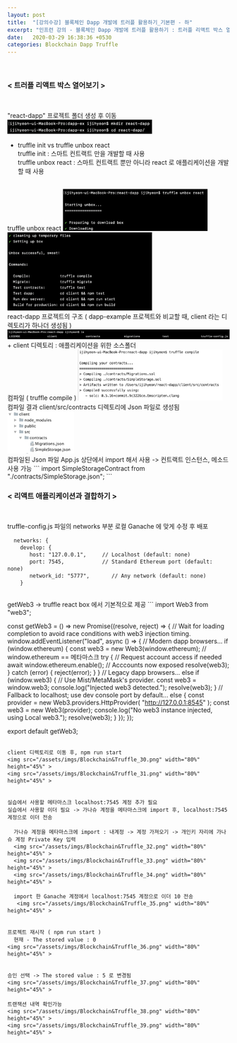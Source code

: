 ```yaml
---
layout: post
title:  "[강의수강] 블록체인 Dapp 개발에 트러플 활용하기_기본편 - 하"
excerpt: "인프런 강의 - 블록체인 Dapp 개발에 트러플 활용하기 : 트러플 리액트 박스 열어보기, 리액트 애플리케이션과 결합하기"
date:   2020-03-29 16:38:36 +0530
categories: Blockchain Dapp Truffle
---
```


<br/>

<h3>< 트러플 리액트 박스 열어보기 ></h3>
<br/>
        
"react-dapp" 프로젝트 폴더 생성 후 이동  
<img src="/assets/imgs/Blockchain&Truffle_24.png" width="65%" height="40%" >

+ truffle init vs truffle unbox react  
        truffle init : 스마트 컨트랙트 만을 개발할 때 사용    
        truffle unbox react : 스마트 컨트랙트 뿐만 아니라 react 로 애플리케이션을 개발할 때 사용

<br/>
truffle unbox react  
<img src="/assets/imgs/Blockchain&Truffle_25.png" width="65%" height="35%" >
<img src="/assets/imgs/Blockchain&Truffle_26.png" width="65%" height="35%" >

<br/>
react-dapp 프로젝트의 구조 ( dapp-example 프로젝트와 비교할 때, client 라는 디렉토리가 하나더 생성됨 )   
<img src="/assets/imgs/Blockchain&Truffle_27.png" width="120%" height="100%" >
+ client 디렉토리 : 애플리케이션을 위한 소스폴더  

<br/>
컴파일 ( truffle compile )  
<img src="/assets/imgs/Blockchain&Truffle_28.png" width="65%" height="35%" >  

<br/>
컴파일 결과 client/src/contracts 디렉토리에 Json 파일로 생성됨  
<img src="/assets/imgs/Blockchain&Truffle_29.png" width="30%" height="20%" > 

<br/>
컴파일된 Json 파일 App.js 상단에서 import 해서 사용  
        -> 컨트랙트 인스턴스, 메소드 사용 가능 
```
import SimpleStorageContract from "./contracts/SimpleStorage.json";
```

<br/>
<h3>< 리액트 애플리케이션과 결합하기 ></h3>
<br/>
        
truffle-config.js 파일의 networks 부분 로컬 Ganache 에 맞게 수정 후 배포
```
  networks: {
    develop: {
       host: "127.0.0.1",     // Localhost (default: none)
       port: 7545,            // Standard Ethereum port (default: none)
       network_id: "5777",       // Any network (default: none)
    }
```

<br/>
getWeb3 -> truffle react box 에서 기본적으로 제공
```
import Web3 from "web3";

const getWeb3 = () =>
  new Promise((resolve, reject) => {
    // Wait for loading completion to avoid race conditions with web3 injection timing.
    window.addEventListener("load", async () => {
      // Modern dapp browsers...
      if (window.ethereum) {
        const web3 = new Web3(window.ethereum); // window.ethereum == 메타마스크
        try {
          // Request account access if needed
          await window.ethereum.enable();
          // Acccounts now exposed
          resolve(web3);
        } catch (error) {
          reject(error);
        }
      }
      // Legacy dapp browsers...
      else if (window.web3) {
        // Use Mist/MetaMask's provider.
        const web3 = window.web3;
        console.log("Injected web3 detected.");
        resolve(web3);
      }
      // Fallback to localhost; use dev console port by default...
      else {
        const provider = new Web3.providers.HttpProvider(
          "http://127.0.0.1:8545"
        );
        const web3 = new Web3(provider);
        console.log("No web3 instance injected, using Local web3.");
        resolve(web3);
      }
    });
  });

export default getWeb3;

```
 
client 디렉토리로 이동 후, npm run start  
<img src="/assets/imgs/Blockchain&Truffle_30.png" width="80%" height="45%" >    
<img src="/assets/imgs/Blockchain&Truffle_31.png" width="80%" height="45%" > 


실습에서 사용할 메타마스크 localhost:7545 계정 추가 필요   
실습에서 사용할 이더 필요 -> 가나슈 계정을 메타마스크에 import 후, localhost:7545 계정으로 이더 전송 

  가나슈 계정을 메타마스크에 import : 내계정 -> 계정 가져오기 -> 개인키 자리에 가나슈 계정 Private Key 입력  
  <img src="/assets/imgs/Blockchain&Truffle_32.png" width="80%" height="45%" >
  <img src="/assets/imgs/Blockchain&Truffle_33.png" width="80%" height="45%" >
  <img src="/assets/imgs/Blockchain&Truffle_34.png" width="80%" height="45%" >
  
  import 한 Ganache 계정에서 localhost:7545 계정으로 이더 10 전송   
   <img src="/assets/imgs/Blockchain&Truffle_35.png" width="80%" height="45%" >
   
   
프로젝트 재시작 ( npm run start )  
  현재 - The stored value : 0
<img src="/assets/imgs/Blockchain&Truffle_36.png" width="80%" height="45%" >


승인 선택 -> The stored value : 5 로 변경됨
<img src="/assets/imgs/Blockchain&Truffle_37.png" width="80%" height="45%" >
  
트랜잭션 내역 확인가능  
<img src="/assets/imgs/Blockchain&Truffle_38.png" width="80%" height="45%" >
<img src="/assets/imgs/Blockchain&Truffle_39.png" width="80%" height="45%" >









